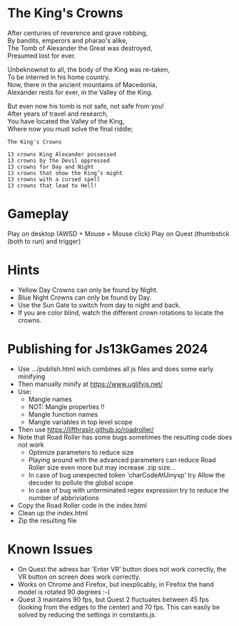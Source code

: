 # The King's Crowns

After centuries of reverence and grave robbing,<br>
By bandits, emperors and pharao's alike,<br> 
The Tomb of Alexander the Great was destroyed,<br> 
Presumed lost for ever.<br> 

Unbeknownst to all, the body of the King was re-taken,<br>
To be interred in his home country.<br>
Now, there in the ancient mountains of Macedonia,<br>
Alexander rests for ever, in the Valley of the King.<br>

But even now his tomb is not safe, not safe from you!<br>
After years of travel and research,<br>
You have located the Valley of the King,<br>
Where now you must solve the final riddle;<br>

~~~
The King's Crowns

13 crowns King Alexander possessed
13 crowns by the Devil oppressed
13 crowns for Day and Night
13 crowns that show the King’s might
13 crowns with a cursed spell
13 crowns that lead to Hell!
~~~

# Gameplay

Play on desktop (AWSD + Mouse + Mouse click)
Play on Quest (thumbstick (both to run) and trigger)

# Hints
- Yellow Day Crowns can only be found by Night.
- Blue Night Crowns can only be found by Day.
- Use the Sun Gate to switch from day to night and back.
- If you are color blind, watch the different crown rotations to locate the crowns.

# Publishing for Js13kGames 2024

- Use .../publish.html wich combines all js files and does some early minifying
- Then manually minify at https://www.uglifyjs.net/
- Use:
    - Mangle names
    - NOT: Mangle properties !!
    - Mangle function names
    - Mangle variables in top level scope    
- Then use https://lifthrasiir.github.io/roadroller/
- Note that Road Roller has some bugs sometimes the resulting code does not work
    - Optimize parameters to reduce size
    - Playing around with the advanced parameters can reduce Road Roller size even more but may increase .zip size...
    - In case of bug unexpected token 'charCodeAtUinyxp' try Allow the decoder to pollute the global scope
    - In case of bug with unterminated regex expression try to reduce the number of abbriviations
- Copy the Road Roller code in the index.html
- Clean up  the index.html
- Zip the resulting file

# Known Issues

- On Quest the adress bar 'Enter VR' button does not work correctly, the VR button on screen does work correctly.
- Works on Chrome and Firefox, but inexplicably, in Firefox the hand model is rotated 90 degrees :-(
- Quest 3 maintains 90 fps, but Quest 2 fluctuates between 45 fps (looking from the edges to the center) and 70 fps. 
  This can easily be solved by reducing the settings in constants.js.
